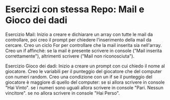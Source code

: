 # Esercizi con stessa Repo: Mail e Gioco dei dadi

Esercizio Mail:
Inizio a creare e dichiarare un array con tutte le mail da controllare, poi creo il prompt per chiedere l'inserimento della mail da cercare.
Creo un ciclo For per controllare che la mail inserita sia nell'array.
Creo un if affinchè: se la mail è presente scrivere in console ("Mail inserita correttamente"),
altrimenti scrivere ("Mail non riconosciuta").

Esercizio Gioco dei dadi:
Inizio a creare un prompt con cui chiedo il nome al giocatore. Creo le variabili per il punteggio del giocatore che del computer con numeri random. 
Creo una condizione con un if se il punteggio del giocatore è maggiore di quello del computer:
se si allora scrivere in console "Hai Vinto". 
se i numeri sono uguali allora scrivere in console "Pari. Nessun vincitore".
se no allora scrivere in console "Hai Perso".  